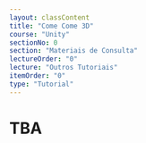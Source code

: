```yaml
---
layout: classContent
title: "Come Come 3D"
course: "Unity"
sectionNo: 0
section: "Materiais de Consulta"
lectureOrder: "0"
lecture: "Outros Tutoriais"
itemOrder: "0"
type: "Tutorial"
---
```


# TBA